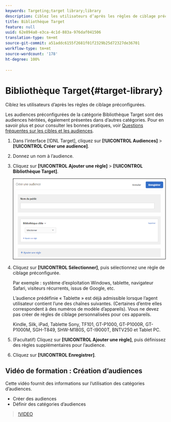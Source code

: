 ```yaml
---
keywords: Targeting;target library;library
description: Ciblez les utilisateurs d’après les règles de ciblage préconfigurées.
title: Bibliothèque Target
feature: null
uuid: 62e894a8-e3ca-4c1d-883a-976daf041506
translation-type: tm+mt
source-git-commit: a51addc6155f2681f01f2329b25d72327de36701
workflow-type: tm+mt
source-wordcount: '178'
ht-degree: 100%

---
```



# Bibliothèque Target{#target-library}

Ciblez les utilisateurs d’après les règles de ciblage préconfigurées.

Les audiences préconfigurées de la catégorie Bibliothèque Target sont des audiences héritées, également présentes dans d’autres catégories. Pour en savoir plus et pour consulter les bonnes pratiques, voir [Questions fréquentes sur les cibles et les audiences](../../../c-target/c-troubleshooting-targets-and-audiences/troubleshooting-targets-and-audiences.md#concept_C4EE4B8F4840430CBD798D579A8F208D).

1. Dans l’interface [!DNL Target], cliquez sur **[!UICONTROL Audiences]** > **[!UICONTROL Créer une audience]**.
1. Donnez un nom à l’audience.
1. Cliquez sur **[!UICONTROL Ajouter une règle]** > **[!UICONTROL Bibliothèque Target]**.

   ![Bibliothèque Target](assets/target_library.png)

1. Cliquez sur **[!UICONTROL Sélectionner]**, puis sélectionnez une règle de ciblage préconfigurée.

   Par exemple : système d’exploitation Windows, tablette, navigateur Safari, visiteurs récurrents, issus de Google, etc.

   L’audience prédéfinie « Tablette » est déjà admissible lorsque l’agent utilisateur contient l’une des chaînes suivantes. (Certaines d’entre elles correspondent à des numéros de modèle d’appareils). Vous ne devez pas créer de règles de ciblage personnalisées pour ces appareils.

   Kindle, Silk, iPad, Tablette Sony, TF101, GT-P1000, GT-P1000R, GT-P1000M, SGH-T849, SHW-M180S, GT-I9000T, BNTV250 et Tablet PC.

1. (Facultatif) Cliquez sur **[!UICONTROL Ajouter une règle]**, puis définissez des règles supplémentaires pour l’audience.
1. Cliquez sur **[!UICONTROL Enregistrer]**.

## Vidéo de formation : Création d’audiences

Cette vidéo fournit des informations sur l’utilisation des catégories d’audiences.

* Créer des audiences
* Définir des catégories d’audiences

>[!VIDEO](https://video.tv.adobe.com/v/17392)
